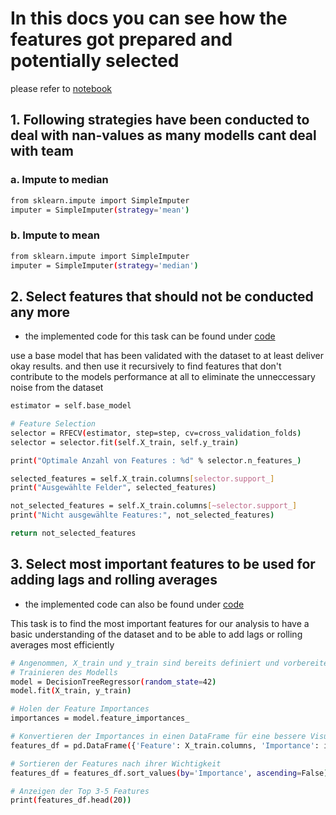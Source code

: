 # In this docs you can see how the features got prepared and potentially selected

please refer to [notebook](../src/dev/feature_engineering.ipynb)

## 1. Following strategies have been conducted to deal with nan-values as many modells cant deal with team

### a. Impute to median

```sh
from sklearn.impute import SimpleImputer
imputer = SimpleImputer(strategy='mean')
```

### b. Impute to mean


```sh
from sklearn.impute import SimpleImputer
imputer = SimpleImputer(strategy='median')
```


## 2. Select features that should not be conducted any more

- the implemented code for this task can be found under [code](/src/app/feature_selection/recursive_feature_selector.py)

use a base model that has been validated with the dataset to at least deliver okay results. and then use it recursively to find features that don't contribute to the models performance at all to eliminate the unneccessary noise from the dataset

```sh
estimator = self.base_model

# Feature Selection
selector = RFECV(estimator, step=step, cv=cross_validation_folds)
selector = selector.fit(self.X_train, self.y_train)

print("Optimale Anzahl von Features : %d" % selector.n_features_)

selected_features = self.X_train.columns[selector.support_]
print("Ausgewählte Felder", selected_features)

not_selected_features = self.X_train.columns[~selector.support_]
print("Nicht ausgewählte Features:", not_selected_features)

return not_selected_features
```


## 3. Select most important features to be used for adding lags and rolling averages

- the implemented code can also be found under [code](/src/app/feature_selection/recursive_feature_selector.py)

This task is to find the most important features for our analysis to have a basic understanding of the dataset and to be able to add lags or rolling averages most efficiently

```sh
# Angenommen, X_train und y_train sind bereits definiert und vorbereitet
# Trainieren des Modells
model = DecisionTreeRegressor(random_state=42)
model.fit(X_train, y_train)

# Holen der Feature Importances
importances = model.feature_importances_

# Konvertieren der Importances in einen DataFrame für eine bessere Visualisierung
features_df = pd.DataFrame({'Feature': X_train.columns, 'Importance': importances})

# Sortieren der Features nach ihrer Wichtigkeit
features_df = features_df.sort_values(by='Importance', ascending=False)

# Anzeigen der Top 3-5 Features
print(features_df.head(20))
```

